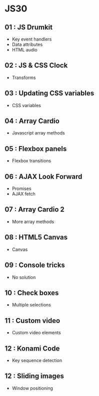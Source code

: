 # JS30

## 01 : JS Drumkit
+ Key event handlers
+ Data attributes
+ HTML audio

## 02 : JS & CSS Clock
+ Transforms

## 03 : Updating CSS variables
+ CSS variables

## 04 : Array Cardio
+ Javascript array methods

## 05 : Flexbox panels
+ Flexbox transitions

## 06 : AJAX Look Forward
+ Promises
+ AJAX fetch

## 07 : Array Cardio 2
+ More array methods

## 08 : HTML5 Canvas
+ Canvas

## 09 : Console tricks
+ No solution

## 10 : Check boxes
+ Multiple selections

## 11 : Custom video
+ Custom video elements

## 12 : Konami Code
+ Key sequence detection

## 12 : Sliding images
+ Window positioning